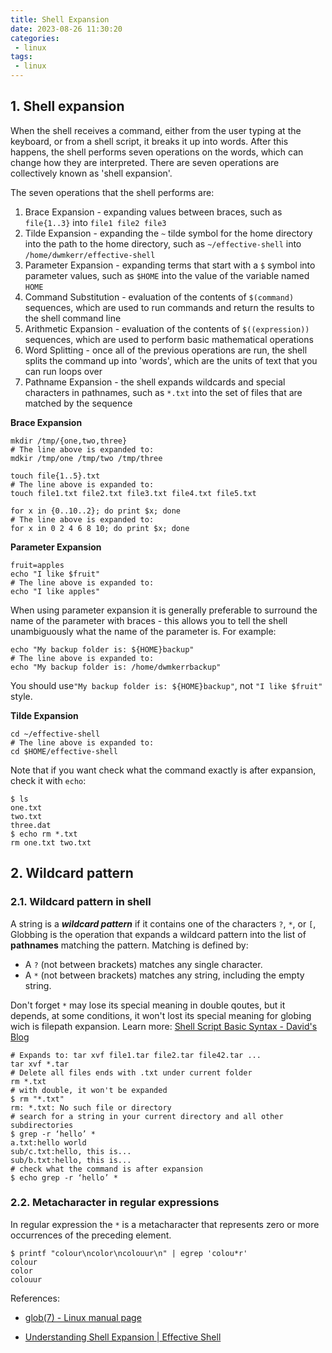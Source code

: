 ```yaml
---
title: Shell Expansion
date: 2023-08-26 11:30:20
categories:
 - linux
tags:
 - linux
---
```


## 1. Shell expansion

When the shell receives a command, either from the user typing at the keyboard, or from a shell script, it breaks it up into words. After this happens, the shell performs seven operations on the words, which can change how they are interpreted. There are seven operations are collectively known as 'shell expansion'. 

The seven operations that the shell performs are:

1. Brace Expansion - expanding values between braces, such as `file{1..3}` into `file1 file2 file3`
2. Tilde Expansion - expanding the `~` tilde symbol for the home directory into the path to the home directory, such as `~/effective-shell` into `/home/dwmkerr/effective-shell`
3. Parameter Expansion - expanding terms that start with a `$` symbol into parameter values, such as `$HOME` into the value of the variable named `HOME`
4. Command Substitution - evaluation of the contents of `$(command)` sequences, which are used to run commands and return the results to the shell command line
5. Arithmetic Expansion - evaluation of the contents of `$((expression))` sequences, which are used to perform basic mathematical operations
6. Word Splitting - once all of the previous operations are run, the shell splits the command up into 'words', which are the units of text that you can run loops over
7. Pathname Expansion - the shell expands wildcards and special characters in pathnames, such as `*.txt` into the set of files that are matched by the sequence

**Brace Expansion**

```shell
mkdir /tmp/{one,two,three}
# The line above is expanded to:
mdkir /tmp/one /tmp/two /tmp/three

touch file{1..5}.txt
# The line above is expanded to:
touch file1.txt file2.txt file3.txt file4.txt file5.txt

for x in {0..10..2}; do print $x; done
# The line above is expanded to:
for x in 0 2 4 6 8 10; do print $x; done
```

**Parameter Expansion**

```shell
fruit=apples
echo "I like $fruit"
# The line above is expanded to:
echo "I like apples"
```

When using parameter expansion it is generally preferable to surround the name of the parameter with braces - this allows you to tell the shell unambiguously what the name of the parameter is. For example:

```shell
echo "My backup folder is: ${HOME}backup"
# The line above is expanded to:
echo "My backup folder is: /home/dwmkerrbackup"
```

You should use`"My backup folder is: ${HOME}backup"`, not `"I like $fruit" `style. 

**Tilde Expansion**

```shell
cd ~/effective-shell
# The line above is expanded to:
cd $HOME/effective-shell
```

Note that if you want check what the command  exactly is after expansion, check it with `echo`:

```shell
$ ls
one.txt
two.txt
three.dat
$ echo rm *.txt
rm one.txt two.txt
```

## 2. Wildcard pattern 

### 2.1. Wildcard pattern in shell

A string is a ***wildcard pattern*** if it contains one of the characters `?`, `*`, or `[`,  Globbing is the operation that expands a wildcard pattern into the list of **pathnames** matching the pattern.  Matching is defined by: 

- A `?` (not between brackets) matches any single character. 
- A `*` (not between brackets) matches any string, including the empty string.

Don't forget  `*` may lose its special meaning in double qoutes, but it depends, at some conditions, it won't lost its special meaning for globing wich is filepath expansion. Learn more: [Shell Script Basic Syntax - David's Blog](https://davidzhu.xyz/post/linux/002-bash-basics/)

```shell
# Expands to: tar xvf file1.tar file2.tar file42.tar ...
tar xvf *.tar
# Delete all files ends with .txt under current folder
rm *.txt
# with double, it won't be expanded
$ rm "*.txt"
rm: *.txt: No such file or directory
# search for a string in your current directory and all other subdirectories
$ grep -r ‘hello’ *  
a.txt:hello world
sub/c.txt:hello, this is...
sub/b.txt:hello, this is...
# check what the command is after expansion
$ echo grep -r ‘hello’ *
```

### 2.2. Metacharacter in regular expressions

In regular expression the  `*`  is a metacharacter that represents zero or more occurrences of the preceding element. 

```shell
$ printf "colour\ncolor\ncolouur\n" | egrep 'colou*r'                          
colour
color
colouur
```

References:

- [glob(7) - Linux manual page](https://man7.org/linux/man-pages/man7/glob.7.html)

- [Understanding Shell Expansion | Effective Shell](https://effective-shell.com/part-6-advanced-techniques/understanding-shell-expansion/)
